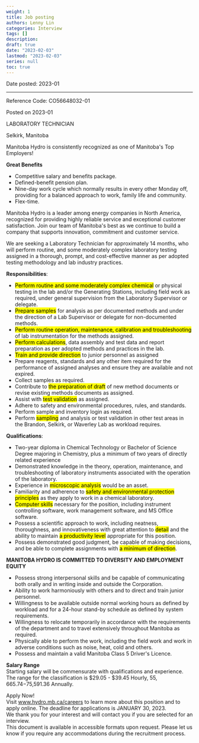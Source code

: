 ```yaml
---
weight: 1
title: Job posting
authors: Lenny Lin
categories: Interview
tags: []
description: 
draft: true
date: "2023-02-03"
lastmod: "2023-02-03"
series: null
toc: true
---
```




Date posted:  2023-01

<!--more-->
---



Reference Code: CO56648032-01

Posted on 2023-01  

LABORATORY TECHNICIAN  

Selkirk, Manitoba  

Manitoba Hydro is consistently recognized as one of Manitoba's Top Employers!  

**Great Benefits**  

- Competitive salary and benefits package.
- Defined-benefit pension plan.
- Nine-day work cycle which normally results in every other Monday off, providing for a balanced approach to work, family life and community.
- Flex-time.

Manitoba Hydro is a leader among energy companies in North America, recognized for providing highly reliable service and exceptional customer satisfaction. Join our team of Manitoba's best as we continue to build a company that supports innovation, commitment and customer service.  

We are seeking a Laboratory Technician for approximately 14 months, who will perform routine, and some moderately complex laboratory testing assigned in a thorough, prompt, and cost-effective manner as per adopted testing methodology and lab industry practices.

**Responsibilities**:

- <mark class = "lemon">Perform routine and some moderately complex chemical</mark> or physical testing in the lab and/or the Generating Stations, including field work as required, under general supervision from the Laboratory Supervisor or delegate.
- <mark class = "lemon">Prepare samples</mark> for analysis as per documented methods and under the direction of a Lab Supervisor or delegate for non-documented methods.
- <mark class = "lemon">Perform routine operation, maintenance, calibration and troubleshooting</mark> of lab instrumentation for the methods assigned.
- <mark class = "lemon">Perform calculations</mark>, data assembly and test data and report preparation as per adopted methods and practices in the lab.
- <mark class = "lemon">Train and provide direction</mark> to junior personnel as assigned
- Prepare reagents, standards and any other item required for the performance of assigned analyses and ensure they are available and not expired.
- Collect samples as required.
- Contribute to <mark class = "lemon">the preparation of draft</mark> of new method documents or revise existing methods documents as assigned.
- Assist with <mark class = "lemon">test validation</mark> as assigned.
- Adhere to safety and environmental procedures, rules, and standards.
- Perform sample and inventory login as required.
- Perform <mark class = "lemon">sampling</mark> and analysis or test validation in other test areas in the Brandon, Selkirk, or Waverley Lab as workload requires.

**Qualifications**:

- Two-year diploma in Chemical Technology or Bachelor of Science Degree majoring in Chemistry, plus a minimum of two years of directly related experience
- Demonstrated knowledge in the theory, operation, maintenance, and troubleshooting of laboratory instruments associated with the operation of the laboratory.
- Experience in <mark class = "lemon">microscopic analysis</mark> would be an asset.
- Familiarity and adherence to <mark class = "lemon">safety and environmental protection principles</mark> as they apply to work in a chemical laboratory.
- <mark class = "lemon">Computer skills</mark> necessary for the position, including instrument controlling software, work management software, and MS Office software.
- Possess a scientific approach to work, including neatness, thoroughness, and innovativeness with great attention to <mark class = "lemon">detail</mark> and the ability to maintain <mark class = "lemon">a productivity level</mark> appropriate for this position.
- Possess demonstrated good judgment, be capable of making decisions, and be able to complete assignments with <mark class = "lemon">a minimum of direction</mark>.

**MANITOBA HYDRO IS COMMITTED TO DIVERSITY AND EMPLOYMENT EQUITY**

- Possess strong interpersonal skills and be capable of communicating both orally and in writing inside and outside the Corporation.
- Ability to work harmoniously with others and to direct and train junior personnel.
- Willingness to be available outside normal working hours as defined by workload and for a 24-hour stand-by schedule as defined by system requirements.
- Willingness to relocate temporarily in accordance with the requirements of the department and to travel extensively throughout Manitoba as required.
- Physically able to perform the work, including the field work and work in adverse conditions such as noise, heat, cold and others.
- Possess and maintain a valid Manitoba Class 5 Driver's Licence.


**Salary Range**  
Starting salary will be commensurate with qualifications and experience. The range for the classification is $29.05 - $39.45 Hourly, $55,665.74-$75,591.36 Annually.

Apply Now!  
Visit www.hydro.mb.ca/careers to learn more about this position and to apply online. The deadline for applications is JANUARY 30, 2023.  
We thank you for your interest and will contact you if you are selected for an interview.  
This document is available in accessible formats upon request. Please let us know if you require any accommodations during the recruitment process.